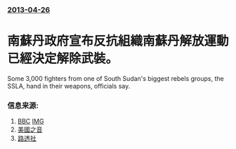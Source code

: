 ### [2013-04-26](/news/2013/04/26/index.md)

##### 
#  南蘇丹政府宣布反抗組織南蘇丹解放運動已經決定解除武裝。

Some 3,000 fighters from one of South Sudan's biggest rebels groups, the SSLA, hand in their weapons, officials say.


### 信息来源:

1. [BBC](http://www.bbc.co.uk/news/world-africa-22316453) [IMG](https://ichef.bbci.co.uk/news/1024/media/images/56367000/jpg/_56367006_newguns.jpg)
2. [美國之音](https://web.archive.org/web/20130502034535/http://www.voanews.com/content/south-sudan-rebels-surrender-in-amnesty-deal/1649391.html)
3. [路透社](http://uk.reuters.com/article/2013/04/26/uk-southsudan-rebels-idUKBRE93P14E20130426)
